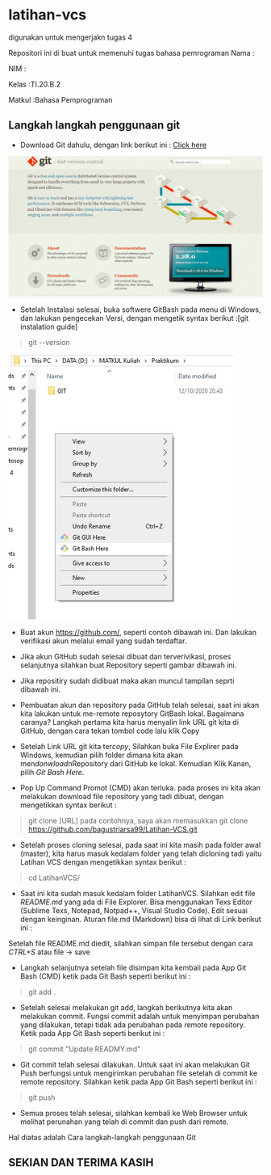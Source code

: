# latihan-vcs
digunakan untuk mengerjakn tugas 4

Repositori ini di buat untuk memenuhi tugas bahasa pemrograman
Nama        :

NIM         :

Kelas       :TI.20.B.2

Matkul      :Bahasa Pemprograman

## Langkah langkah penggunaan git

* Download Git dahulu, dengan link berikut ini : [Click here](https://git-scm.com/)

![git picture](foto/git-download.jpg)




* Setelah Instalasi selesai, buka softwere GitBash pada menu di Windows, dan lakukan pengecekan Versi, dengan mengetik syntax berikut :[git instalation guide] 
> git --version

![git picture](foto/gitubashhere.jpg)

* Buat akun https://github.com/, seperti contoh dibawah ini. Dan lakukan verifikasi akun melalui email yang sudah terdaftar.


* Jika akun GitHub sudah selesai dibuat dan terverivikasi, proses selanjutnya silahkan buat Repository seperti gambar dibawah ini. 



* Jika repositiry sudah didibuat maka akan muncul tampilan seprti dibawah ini.



* Pembuatan akun dan repository pada GitHub telah selesai, saat ini akan kita lakukan untuk me-remote reposytory GitBash lokal. Bagaimana caranya? Langkah pertama kita harus menyalin link URL git kita di GitHub, dengan cara tekan tombol code lalu klik Copy



* Setelah Link URL git kita ter*copy*, Silahkan buka File Explirer pada Windows, kemudian pilih folder dimana kita akan men*donwload*nRepository dari GitHub ke lokal. Kemudian Klik Kanan, pilih *Git Bash Here*.



* Pop Up Command Promot (CMD) akan terluka. pada proses ini kita akan melakukan download file repository yang tadi dibuat, dengan mengetikkan syntax berikut :
> git clone [URL] pada contohnya, saya akan memasukkan git clone https://github.com/bagustriarsa99/Latihan-VCS.git



* Setelah proses cloning selesai, pada saat ini kita masih pada folder awal (master), kita harus masuk kedalam folder yang telah dicloning tadi yaitu Latihan VCS dengan mengetikkan syntax berikut :
>cd LatihanVCS/



* Saat ini kita sudah masuk kedalam folder LatihanVCS. Silahkan edit file *README.md* yang ada di File Explorer. Bisa menggunakan Texs Editor (Sublime Texs, Notepad, Notpad++, Visual Studio Code). Edit sesuai dengan keinginan. Aturan file.md (Markdown) bisa di lihat di Link berikut ini : 



 Setelah file README.md diedit, silahkan simpan file tersebut dengan cara *CTRL+S* atau file -> save

 * Langkah selanjutnya setelah file disimpan kita kembali pada App Git Bash (CMD) ketik pada Git Bash seperti berikut ini : 

> git add .



* Setelah selesai melakukan git add, langkah berikutnya kita akan melakukan commit. Fungsi commit adalah untuk menyimpan perubahan yang dilakukan, tetapi tidak ada perubahan pada remote repository. Ketik pada App Git Bash seperti berikut ini :

> git commit "Update READMY.md"



* Git commit telah selesai dilakukan. Untuk saat ini akan melakukan 
Git Push berfungsi untuk mengirimkan perubahan file setelah di commit ke remote repository. Silahkan ketik pada App Git Bash seperti berikut ini :

> git push 



* Semua proses telah selesai, silahkan kembali ke Web Browser untuk melihat perunahan yang telah di commit dan push dari remote.



Hal diatas adalah Cara langkah-langkah penggunaan Git 


## SEKIAN DAN TERIMA KASIH

